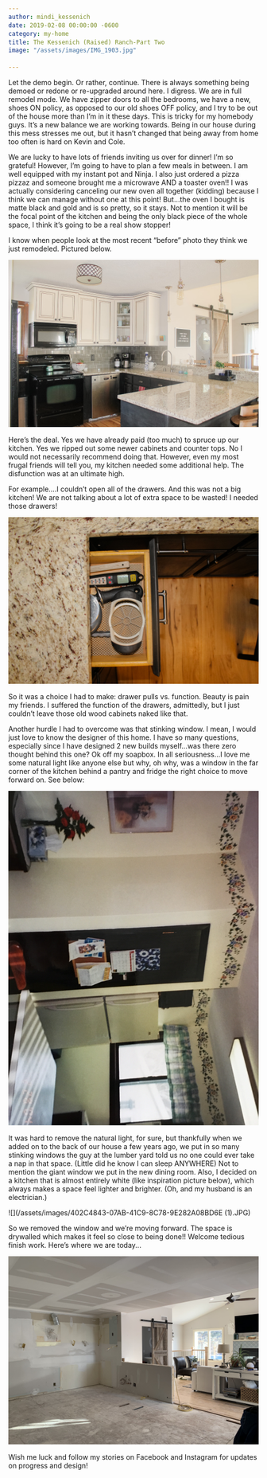 ```yaml
---
author: mindi_kessenich
date: 2019-02-08 00:00:00 -0600
category: my-home
title: The Kessenich (Raised) Ranch-Part Two
image: "/assets/images/IMG_1903.jpg"

---
```

Let the demo begin. Or rather, continue. There is always something being demoed or redone or re-upgraded around here. I digress. We are in full remodel mode. We have zipper doors to all the bedrooms, we have a new, shoes ON policy, as opposed to our old shoes OFF policy, and I try to be out of the house more than I’m in it these days. This is tricky for my homebody guys. It’s a new balance we are working towards. Being in our house during this mess stresses me out, but it hasn’t changed that being away from home too often is hard on Kevin and Cole.

We are lucky to have lots of friends inviting us over for dinner! I’m so grateful! However, I’m going to have to plan a few meals in between. I am well equipped with my instant pot and Ninja. I also just ordered a pizza pizzaz and someone brought me a microwave AND a toaster oven!! I was actually considering canceling our new oven all together (kidding) because I think we can manage without one at this point! But...the oven I bought is matte black and gold and is so pretty, so it stays. Not to mention it will be the focal point of the kitchen and being the only black piece of the whole space, I think it’s going to be a real show stopper!

I know when people look at the most recent “before” photo they think we just remodeled. Pictured below.

![](/assets/images/IMG_9678.jpg)

Here’s the deal. Yes we have already paid (too much) to spruce up our kitchen. Yes we ripped out some newer cabinets and counter tops. No I would not necessarily recommend doing that. However, even my most frugal friends will tell you, my kitchen needed some additional help. The disfunction was at an ultimate high.

For example....I couldn’t open all of the drawers. And this was not a big kitchen! We are not talking about a lot of extra space to be wasted! I needed those drawers!

![](/assets/images/IMG_9710.jpg)

So it was a choice I had to make: drawer pulls vs. function. Beauty is pain my friends. I suffered the function of the drawers, admittedly, but I just couldn’t leave those old wood cabinets naked like that.

Another hurdle I had to overcome was that stinking window. I mean, I would just love to know the designer of this home. I have so many questions, especially since I have designed 2 new builds myself...was there zero thought behind this one? Ok off my soapbox. In all seriousness...I love me some natural light like anyone else but why, oh why, was a window in the far corner of the kitchen behind a pantry and fridge the right choice to move forward on. See below:

![](/assets/images/56823302234__97D1E786-F6DB-41B8-9739-106BF877F0B4.JPG)

It was hard to remove the natural light, for sure, but thankfully when we added on to the back of our house a few years ago, we put in so many stinking windows the guy at the lumber yard told us no one could ever take a nap in that space. (Little did he know I can sleep ANYWHERE) Not to mention the giant window we put in the new dining room. Also, I decided on a kitchen that is almost entirely white (like inspiration picture below), which always makes a space feel lighter and brighter. (Oh, and my husband is an electrician.)

![](/assets/images/402C4843-07AB-41C9-8C78-9E282A08BD6E (1).JPG)

So we removed the window and we’re moving forward. The space is drywalled which makes it feel so close to being done!! Welcome tedious finish work. Here’s where we are today...

![](/assets/images/IMG_1903.jpg)

Wish me luck and follow my stories on Facebook and Instagram for updates on progress and design!